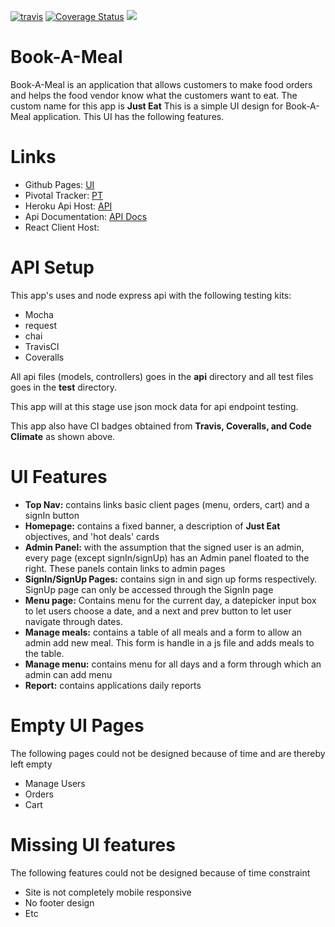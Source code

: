 <a href="https://travis-ci.org/Onnassiz/Book-A-Meal"><img src="https://travis-ci.org/Onnassiz/Book-A-Meal.svg?branch=profile-setup" alt="travis"></a>
<a href='https://coveralls.io/github/Onnassiz/Book-A-Meal?branch=profle-setup'><img src='https://coveralls.io/repos/github/Onnassiz/Book-A-Meal/badge.svg?branch=profle-setup' alt='Coverage Status' /></a> <a href="https://codeclimate.com/github/Onnassiz/Book-A-Meal/maintainability"><img src="https://api.codeclimate.com/v1/badges/219224f1c0c06ec8fb79/maintainability" /></a>


# Book-A-Meal
Book-A-Meal is an application that allows customers to make food orders and helps the food vendor know what the customers want to eat. The custom name for this app is <b>Just Eat</b>
This is a simple UI design for Book-A-Meal application. This UI has the following features.

<h1>Links</h1>
<ul>
  <li>Github Pages: <a href="https://onnassiz.github.io/Book-A-Meal/UI">UI</a></li>
  <li>Pivotal Tracker: <a href="https://www.pivotaltracker.com/n/projects/2165782">PT</a></li>
  <li>Heroku Api Host: <a href="https://mealbooker.herokuapp.com/api/v1">API</a></li>
  <li>Api Documentation: <a href="https://mealbooker.herokuapp.com/api-docs">API Docs</a></li>
  <li>React Client Host: </li>
</ul>


<h1>API Setup</h1>
This app's uses and node express api with the following testing kits:
<ul>
  <li>Mocha</li>
  <li>request</li>
  <li>chai</li>
  <li>TravisCI</li>
  <li>Coveralls</li>
</ul>
All api files (models, controllers) goes in the <b>api</b> directory and all test files goes in the <b>test</b> directory.

This app will at this stage use json mock data for api endpoint testing.

This app also have CI badges obtained from <b>Travis, Coveralls, and Code Climate</b> as shown above.
<h1>UI Features</h1>
<ul>
  <li><b>Top Nav:</b> contains links basic client pages (menu, orders, cart) and a signIn button</li>
  <li><b>Homepage:</b> contains a fixed banner, a description of <b>Just Eat</b> objectives, and 'hot deals' cards</li>
  <li><b>Admin Panel:</b> with the assumption that the signed user is an admin, every page (except signIn/signUp) has an Admin panel floated to the right. These panels contain links to admin pages</li>
  <li><b>SignIn/SignUp Pages:</b> contains sign in and sign up forms respectively. SignUp page can only be accessed through the SignIn page</li>
  <li><b>Menu page:</b> Contains menu for the current day, a datepicker input box to let users choose a date, and a next and prev button to let user navigate through dates.</li>
  <li><b>Manage meals:</b> contains a table of all meals and a form to allow an admin add new meal. This form is handle in a js file and adds meals to the table.</li>
  <li><b>Manage menu:</b> contains menu for all days and a form through which an admin can add menu</li>
  <li><b>Report:</b> contains applications daily reports</li>
</ul>

<h1>Empty UI Pages</h1>
The following pages could not be designed because of time and are thereby left empty
<ul>
  <li>Manage Users</li>
  <li>Orders</li>
  <li>Cart</li>
</ul>

<h1>Missing UI features</h1>
The following features could not be designed because of time constraint
<ul>
  <li>Site is not completely mobile responsive</li>
  <li>No footer design</li>
  <li>Etc</li>
</ul>

